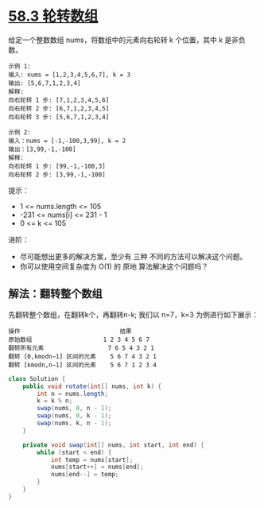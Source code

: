 # [58.3 轮转数组](https://leetcode.cn/problems/rotate-array/description/)

给定一个整数数组 nums，将数组中的元素向右轮转 k 个位置，其中 k 是非负数。


````
示例 1:
输入: nums = [1,2,3,4,5,6,7], k = 3
输出: [5,6,7,1,2,3,4]
解释:
向右轮转 1 步: [7,1,2,3,4,5,6]
向右轮转 2 步: [6,7,1,2,3,4,5]
向右轮转 3 步: [5,6,7,1,2,3,4]
````
````
示例 2:
输入：nums = [-1,-100,3,99], k = 2
输出：[3,99,-1,-100]
解释:
向右轮转 1 步: [99,-1,-100,3]
向右轮转 2 步: [3,99,-1,-100]
````

提示：
- 1 <= nums.length <= 105
- -231 <= nums[i] <= 231 - 1
- 0 <= k <= 105


进阶：
- 尽可能想出更多的解决方案，至少有 三种 不同的方法可以解决这个问题。
- 你可以使用空间复杂度为 O(1) 的 原地 算法解决这个问题吗？

## 解法：翻转整个数组
先翻转整个数组，在翻转k个，再翻转n-k;
我们以 n=7，k=3 为例进行如下展示：
````
操作	                          结果
原始数组          	        1 2 3 4 5 6 7
翻转所有元素	                7 6 5 4 3 2 1
翻转 [0,kmodn−1] 区间的元素	5 6 7 4 3 2 1
翻转 [kmodn,n−1] 区间的元素	5 6 7 1 2 3 4
````
````java
class Solution {
    public void rotate(int[] nums, int k) {
        int n = nums.length;
        k = k % n;
        swap(nums, 0, n - 1);
        swap(nums, 0, k - 1);
        swap(nums, k, n - 1);
    }

    private void swap(int[] nums, int start, int end) {
        while (start < end) {
            int temp = nums[start];
            nums[start++] = nums[end];
            nums[end--] = temp;
        }
    }
}
````